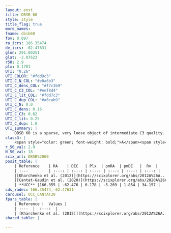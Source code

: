 ```yaml
---
layout: post
title: DBSB 60
style: style
title_flag: true
more_names: 
fname: dbsb60
fov: 0.097
ra_icrs: 166.35474
de_icrs: -62.47631
glon: 291.00251
glat: -2.07623
r50: 2.9
plx: 0.1781
UTI: "0.26"
UTI_COLOR: "#fdd9c3"
UTI_C_N_COL: "#e0a6b3"
UTI_C_dens_COL: "#f7c3b9"
UTI_C_C3_COL: "#eef8d4"
UTI_C_lit_COL: "#fdd7c3"
UTI_C_dup_COL: "#a6cab9"
UTI_C_N: 0.0
UTI_C_dens: 0.16
UTI_C_C3: 0.62
UTI_C_lit: 0.25
UTI_C_dup: 1.0
UTI_summary: |
    DBSB 60 is a sparse, very loose object of intermediate C3 quality. It is poorly studied in the literature.<br><br><span style="color: #99180f; font-weight: bold;">Warning: </span>contains less than 25 stars with <i>P>0.5</i> estimated.
class3: |
    <span style="color: green; font-weight: bold;">A</span><span style="color: red; font-weight: bold;">C</span>
r_50_val: 2.9
N_50_val: 18
scix_url: DBSB%2060
posit_table: |
    | Reference    | RA    | DEC   | Plx  | pmRA  | pmDE   |  Rv  |
    | :---         | :---: | :---: | :---: | :---: | :---: | :---: |
    |[Kharchenko et al. (2012)](https://scixplorer.org/abs/2012A%26A...543A.156K) | 166.404 | -62.485 | -- | -10.49 | 4.76 | -- |
    |[Cantat-Gaudin et al. (2020)](https://scixplorer.org/abs/2020A%26A...640A...1C) | 166.385 | -62.482 | 0.202 | -5.229 | 1.874 | -- |
    | **UCC** |166.355 | -62.476 | 0.178 | -5.269 | 1.854 | 34.157 | 
cds_radec: 166.35474,-62.47631
carousel: UCC_CANTAT20
fpars_table: |
    | Reference |  Values |
    | :---  |  :---:  |
    | [Kharchenko et al. (2012)](https://scixplorer.org/abs/2012A%26A...543A.156K) | `e_bv=1.353, distance=3740, log_age=6.75` |
shared_table: |
    
---
```

